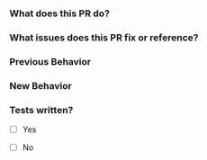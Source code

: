 ### What does this PR do?

### What issues does this PR fix or reference?

### Previous Behavior

### New Behavior

### Tests written?
- [ ] Yes
- [ ] No

